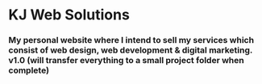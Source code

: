 <h1>KJ Web Solutions</h1>
<h3>My personal website where I intend to sell my services which consist of web design, web development & digital marketing. v1.0 (will transfer everything to a small project folder when complete)</h3>
